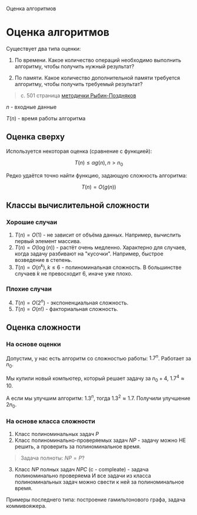 Оценка алгоритмов

# Оценка алгоритмов

Существует два типа оценки:

1. По времени. Какое количество операций необходимо выполнить алгоритму, чтобы получить нужный результат?

2. По памяти. Какое количество дополнительной памяти требуется алгоритму, чтобы получить требуемый результат?

> с. 501 страница [методички Рыбин-Поздняков](https://docs.google.com/viewer?a=v&pid=sites&srcid=ZGVmYXVsdGRvbWFpbnxzbnBvemRuaWFrb3Z8Z3g6MzdhZTBmMjc1ZWI1Zjc2Zg)

$n$ - входные данные

$T(n)$ - время работы алгоритма

## Оценка сверху

Используется некоторая оценка (сравнение с функцией):

$$
T(n) \le \alpha g(n), n > n_0
$$

Редко удаётся точно найти функцию, задающую сложность алгоритма:

$$
T(n) = O(g(n))
$$

## Классы вычислительной сложности

### Хорошие случаи

1. $T(n) = O(1)$ - не зависит от объёма данных. Например, вычислить первый элемент массива.
2. $T(n) = O(\log(n))$ - растёт очень медленно. Характерно для случаев, когда задачу разбивают на "кусочки". Например, быстрое возведение в степень.
3. $T(n) = O(n^k), k \le 6$ - полиноминальная сложность. В большинстве случаев $k$ не превосходит 6, иначе уже плохо.

### Плохие случаи 

4. $T(n) = O(2^n)$ - экспоненциальная сложность.
5. $T(n) = O(n!)$ - факториальная сложность.

## Оценка сложности

### На основе оценки

Допустим, у нас есть алгоритм  со сложностью работы: $1.7^n$. Работает за $n_0$.

Мы купили новый компьютер, который решает задачу за $n_0 + 4$, $1.7^4 \approx 10$.

А если мы улучшим алгоритм: $1.3^n$, тогда $1.3^2 \approx 1.7$. Получили улучшение $2n_0$.

### На основе класса сложности

1. Класс полиноминальных задач $P$
2. Класс полиноминально-проверяемых задач $NP$ - задачу можно НЕ решить, а проверить за полиноминальное время.

> Задача полноты: $NP = P?$

3. Класс $NP$ полных задач $NPC$ (c - compleate) - задача полиноминально проверяема И все задачи из класса полиноминальных задач можно свести к ней за полиноминальное время.

Примеры последнего типа: построение гамильтонового графа, задача коммивояжера.